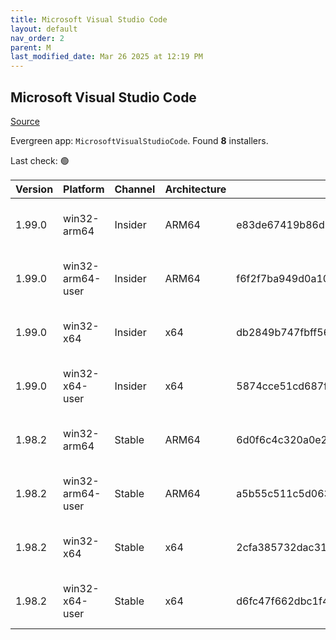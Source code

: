 ```yaml
---
title: Microsoft Visual Studio Code
layout: default
nav_order: 2
parent: M
last_modified_date: Mar 26 2025 at 12:19 PM
---
```


## Microsoft Visual Studio Code

[Source](https://code.visualstudio.com)

Evergreen app: `MicrosoftVisualStudioCode`. Found **8** installers.

Last check: 🟢

| Version | Platform         | Channel | Architecture | Sha256                                                           | URI                                                                                                                                                                                                                                                                                                            |
| ------- | ---------------- | ------- | ------------ | ---------------------------------------------------------------- | -------------------------------------------------------------------------------------------------------------------------------------------------------------------------------------------------------------------------------------------------------------------------------------------------------------- |
| 1.99.0  | win32-arm64      | Insider | ARM64        | e83de67419b86d6a8ff615224d203edfbea45778170f2abe013b91757f37dbe8 | [https://vscode.download.prss.microsoft.com/dbazure/download/insider/87a35e10699cb846c2c72eeb3a698bf56dafd701/VSCodeSetup-arm64-1.99.0-insider.exe](https://vscode.download.prss.microsoft.com/dbazure/download/insider/87a35e10699cb846c2c72eeb3a698bf56dafd701/VSCodeSetup-arm64-1.99.0-insider.exe)         |
| 1.99.0  | win32-arm64-user | Insider | ARM64        | f6f2f7ba949d0a10a8da4572cbcef676f66342e445c09e61969bc93df577926a | [https://vscode.download.prss.microsoft.com/dbazure/download/insider/87a35e10699cb846c2c72eeb3a698bf56dafd701/VSCodeUserSetup-arm64-1.99.0-insider.exe](https://vscode.download.prss.microsoft.com/dbazure/download/insider/87a35e10699cb846c2c72eeb3a698bf56dafd701/VSCodeUserSetup-arm64-1.99.0-insider.exe) |
| 1.99.0  | win32-x64        | Insider | x64          | db2849b747fbff5653d6c6dc154a48a0e7736c39f4aea94289faac154603f4fe | [https://vscode.download.prss.microsoft.com/dbazure/download/insider/87a35e10699cb846c2c72eeb3a698bf56dafd701/VSCodeSetup-x64-1.99.0-insider.exe](https://vscode.download.prss.microsoft.com/dbazure/download/insider/87a35e10699cb846c2c72eeb3a698bf56dafd701/VSCodeSetup-x64-1.99.0-insider.exe)             |
| 1.99.0  | win32-x64-user   | Insider | x64          | 5874cce51cd687f93c671b8dbf49f3d3722769d478d62c4c3e76abcc8b4e1597 | [https://vscode.download.prss.microsoft.com/dbazure/download/insider/87a35e10699cb846c2c72eeb3a698bf56dafd701/VSCodeUserSetup-x64-1.99.0-insider.exe](https://vscode.download.prss.microsoft.com/dbazure/download/insider/87a35e10699cb846c2c72eeb3a698bf56dafd701/VSCodeUserSetup-x64-1.99.0-insider.exe)     |
| 1.98.2  | win32-arm64      | Stable  | ARM64        | 6d0f6c4c320a0e2f86c0150d377f9e074043bd3fa1232c58df799944ffadbd2d | [https://vscode.download.prss.microsoft.com/dbazure/download/stable/ddc367ed5c8936efe395cffeec279b04ffd7db78/VSCodeSetup-arm64-1.98.2.exe](https://vscode.download.prss.microsoft.com/dbazure/download/stable/ddc367ed5c8936efe395cffeec279b04ffd7db78/VSCodeSetup-arm64-1.98.2.exe)                           |
| 1.98.2  | win32-arm64-user | Stable  | ARM64        | a5b55c511c5d063544089f96e1736d84033de902e771028fa59a9c2f2058c537 | [https://vscode.download.prss.microsoft.com/dbazure/download/stable/ddc367ed5c8936efe395cffeec279b04ffd7db78/VSCodeUserSetup-arm64-1.98.2.exe](https://vscode.download.prss.microsoft.com/dbazure/download/stable/ddc367ed5c8936efe395cffeec279b04ffd7db78/VSCodeUserSetup-arm64-1.98.2.exe)                   |
| 1.98.2  | win32-x64        | Stable  | x64          | 2cfa385732dac31e82d94808af04f129f897aadd74b1967fb58035c8c615555e | [https://vscode.download.prss.microsoft.com/dbazure/download/stable/ddc367ed5c8936efe395cffeec279b04ffd7db78/VSCodeSetup-x64-1.98.2.exe](https://vscode.download.prss.microsoft.com/dbazure/download/stable/ddc367ed5c8936efe395cffeec279b04ffd7db78/VSCodeSetup-x64-1.98.2.exe)                               |
| 1.98.2  | win32-x64-user   | Stable  | x64          | d6fc47f662dbc1f4b08a7475c77832a8667d18e1fa23c8d69b0818e2aa05e6b1 | [https://vscode.download.prss.microsoft.com/dbazure/download/stable/ddc367ed5c8936efe395cffeec279b04ffd7db78/VSCodeUserSetup-x64-1.98.2.exe](https://vscode.download.prss.microsoft.com/dbazure/download/stable/ddc367ed5c8936efe395cffeec279b04ffd7db78/VSCodeUserSetup-x64-1.98.2.exe)                       |
